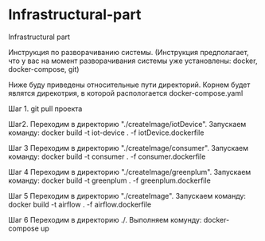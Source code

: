 # Infrastructural-part
Infrastructural part

Инструкция по разворачиванию системы. (Инструкция предполагает, что у вас на момент разворачивания системы уже установлены: docker, docker-compose, git)

Ниже буду приведены относительные пути директорий. Корнем будет являтся дирекотрия, в которой распологается docker-compose.yaml

Шаг 1. 
git pull проекта

Шаг2.
Переходим в директорию "./createImage/iotDevice". Запускаем команду: docker build -t iot-device . -f iotDevice.dockerfile

Шаг 3
Переходим в директорию "./createImage/consumer".  Запускаем команду: docker build -t consumer . -f consumer.dockerfile

Шаг 4
Переходим в директорию "./createImage/greenplum".  Запускаем команду: docker build -t greenplum . -f greenplum.dockerfile

Шаг 5
Переходим в директорию "./createImage".  Запускаем команду: docker build -t airflow . -f airflow.dockerfile

Шаг 6
Переходим в директорию ./. Выполняем комунду: docker-compose up
